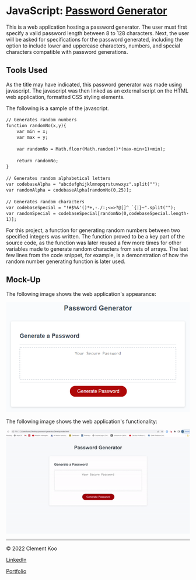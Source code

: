 # JavaScript: [Password Generator](https://c-k999.github.io/password-generator/)

This is a web application hosting a password generator. The user must first specify a valid password length between 8 to 128 characters. Next, the user will be asked for specifications for the password generated, including the option to include lower and uppercase characters, numbers, and special characters compatible with password generations.

## Tools Used

As the title may have indicated, this password generator was made using javascript. The javascript was then linked as an external script on the HTML web application, formatted CSS styling elements.

The following is a sample of the javascript.

```
// Generates random numbers
function randomNo(x,y){
    var min = x;
    var max = y;
    
    var randomNo = Math.floor(Math.random()*(max-min+1)+min);
    
    return randomNo;
}

// Generates random alphabetical letters
var codebaseAlpha = "abcdefghijklmnopqrstuvwxyz".split("");
var randomAlpha = codebaseAlpha[randomNo(0,25)];

// Generates random characters
var codebaseSpecial = "!#$%&'()*+,-./:;<=>?@[]^_`{|}~".split("");
var randomSpecial = codebaseSpecial[randomNo(0,codebaseSpecial.length-1)];
```

For this project, a function for generating random numbers between two specified integers was written. The function proved to be a key part of the source code, as the function was later reused a few more times for other variables made to generate random characters from sets of arrays. The last few lines from the code snippet, for example, is a demonstration of how the random number generating function is later used.

## Mock-Up

The following image shows the web application's appearance:

![The Password Generator application displays a red button to "Generate Password".](./Assets/03-javascript-challenge-demo.png)

The following image shows the web application's functionality:

![The Password Generator application generates a password using the button "Generate Password".](./Assets/demo.gif)

- - -
<p>© 2022 Clement Koo<br></pr>

[LinkedIn](https://www.linkedin.com/in/clement-t-k-459322138/)
<br>

[Portfolio](https://c-k999.github.io/proto-professional-portfolio/)
